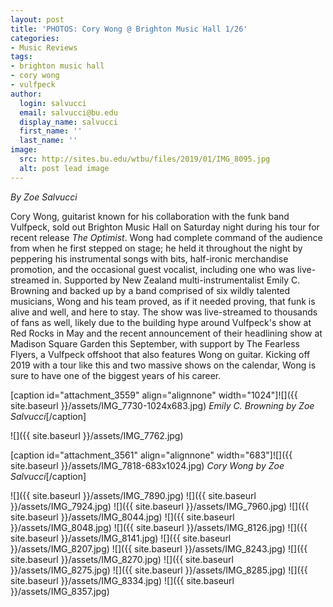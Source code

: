 ```yaml
---
layout: post
title: 'PHOTOS: Cory Wong @ Brighton Music Hall 1/26'
categories:
- Music Reviews
tags:
- brighton music hall
- cory wong
- vulfpeck
author:
  login: salvucci
  email: salvucci@bu.edu
  display_name: salvucci
  first_name: ''
  last_name: ''
image:
  src: http://sites.bu.edu/wtbu/files/2019/01/IMG_8095.jpg
  alt: post lead image
---
```


_By Zoe Salvucci_

Cory Wong, guitarist known for his collaboration with the funk band Vulfpeck, sold out Brighton Music Hall on Saturday night during his tour for recent release _The Optimist_. Wong had complete command of the audience from when he first stepped on stage; he held it throughout the night by peppering his instrumental songs with bits, half-ironic merchandise promotion, and the occasional guest vocalist, including one who was live-streamed in. Supported by New Zealand multi-instrumentalist Emily C. Browning and backed up by a band comprised of six wildly talented musicians, Wong and his team proved, as if it needed proving, that funk is alive and well, and here to stay. The show was live-streamed to thousands of fans as well, likely due to the building hype around Vulfpeck's show at Red Rocks in May and the recent announcement of their headlining show at Madison Square Garden this September, with support by The Fearless Flyers, a Vulfpeck offshoot that also features Wong on guitar. Kicking off 2019 with a tour like this and two massive shows on the calendar, Wong is sure to have one of the biggest years of his career.

\[caption id="attachment\_3559" align="alignnone" width="1024"\]![]({{ site.baseurl }}/assets/IMG_7730-1024x683.jpg) _Emily C. Browning by Zoe Salvucci_\[/caption\]

![]({{ site.baseurl }}/assets/IMG_7762.jpg)

\[caption id="attachment\_3561" align="alignnone" width="683"\]![]({{ site.baseurl }}/assets/IMG_7818-683x1024.jpg) _Cory Wong by Zoe Salvucci_\[/caption\]

![]({{ site.baseurl }}/assets/IMG_7890.jpg) ![]({{ site.baseurl }}/assets/IMG_7924.jpg) ![]({{ site.baseurl }}/assets/IMG_7960.jpg) ![]({{ site.baseurl }}/assets/IMG_8044.jpg) ![]({{ site.baseurl }}/assets/IMG_8048.jpg) ![]({{ site.baseurl }}/assets/IMG_8126.jpg) ![]({{ site.baseurl }}/assets/IMG_8141.jpg) ![]({{ site.baseurl }}/assets/IMG_8207.jpg) ![]({{ site.baseurl }}/assets/IMG_8243.jpg) ![]({{ site.baseurl }}/assets/IMG_8270.jpg) ![]({{ site.baseurl }}/assets/IMG_8275.jpg) ![]({{ site.baseurl }}/assets/IMG_8285.jpg) ![]({{ site.baseurl }}/assets/IMG_8334.jpg) ![]({{ site.baseurl }}/assets/IMG_8357.jpg)